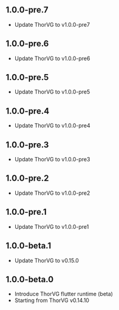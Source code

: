 ## 1.0.0-pre.7

* Update ThorVG to v1.0.0-pre7

## 1.0.0-pre.6

* Update ThorVG to v1.0.0-pre6

## 1.0.0-pre.5

* Update ThorVG to v1.0.0-pre5

## 1.0.0-pre.4

* Update ThorVG to v1.0.0-pre4

## 1.0.0-pre.3

* Update ThorVG to v1.0.0-pre3

## 1.0.0-pre.2

* Update ThorVG to v1.0.0-pre2

## 1.0.0-pre.1

* Update ThorVG to v1.0.0-pre1

## 1.0.0-beta.1

* Update ThorVG to v0.15.0

## 1.0.0-beta.0

* Introduce ThorVG flutter runtime (beta)
* Starting from ThorVG v0.14.10